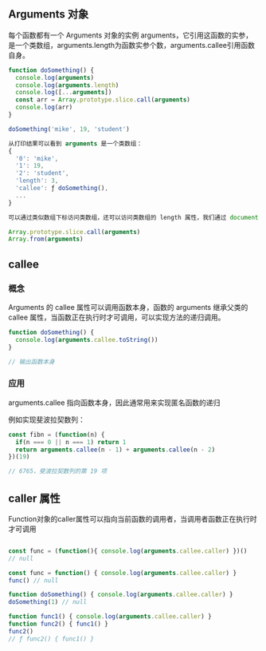## Arguments 对象
每个函数都有一个 Arguments 对象的实例 arguments，它引用这函数的实参，是一个类数组，arguments.length为函数实参个数，arguments.callee引用函数自身。

```javascript
function doSomething() {
  console.log(arguments)
  console.log(arguments.length)
  console.log([...arguments])
  const arr = Array.prototype.slice.call(arguments)
  console.log(arr)  
}

doSomething('mike', 19, 'student')

从打印结果可以看到 arguments 是一个类数组：
{
  '0': 'mike',
  '1': 19,
  '2': 'student',
  'length': 3,
  'callee': ƒ doSomething(),
  ...
}

可以通过类似数组下标访问类数组，还可以访问类数组的 length 属性，我们通过 document.querySelectorAll 等 api 获取的 dom 节点也是类数组，类数组可以通过一些方法转成数组

Array.prototype.slice.call(arguments)
Array.from(arguments)
```

## callee

### 概念
Arguments 的 callee 属性可以调用函数本身，函数的 arguments 继承父类的 callee 属性，当函数正在执行时才可调用，可以实现方法的递归调用。

```javascript
function doSomething() {
  console.log(arguments.callee.toString())
}

// 输出函数本身
```

### 应用
arguments.callee 指向函数本身，因此通常用来实现匿名函数的递归

例如实现斐波拉契数列：

```javascript
const fibn = (function(n) {
  if(n === 0 || n === 1) return 1
  return arguments.callee(n - 1) + arguments.callee(n - 2)
})(19)

// 6765，斐波拉契数列的第 19 项
```

## caller 属性
Function对象的caller属性可以指向当前函数的调用者，当调用者函数正在执行时才可调用

```javascript

const func = (function(){ console.log(arguments.callee.caller) })()
// null

const func = function() { console.log(arguments.callee.caller) }
func() // null

function doSomething() { console.log(arguments.callee.caller) }
doSomething(1) // null

function func1() { console.log(arguments.callee.caller) }
function func2() { func1() }
func2()
// ƒ func2() { func1() }
```
